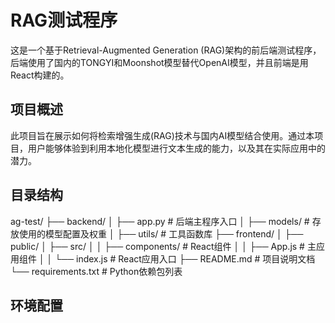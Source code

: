 # RAG测试程序

这是一个基于Retrieval-Augmented Generation (RAG)架构的前后端测试程序，后端使用了国内的TONGYI和Moonshot模型替代OpenAI模型，并且前端是用React构建的。

## 项目概述

此项目旨在展示如何将检索增强生成(RAG)技术与国内AI模型结合使用。通过本项目，用户能够体验到利用本地化模型进行文本生成的能力，以及其在实际应用中的潜力。

## 目录结构

ag-test/
├── backend/
│   ├── app.py                # 后端主程序入口
│   ├── models/               # 存放使用的模型配置及权重
│   ├── utils/                # 工具函数库
├── frontend/
│   ├── public/
│   ├── src/
│   │   ├── components/       # React组件
│   │   ├── App.js            # 主应用组件
│   │   └── index.js          # React应用入口
├── README.md                 # 项目说明文档
└── requirements.txt          # Python依赖包列表


## 环境配置

